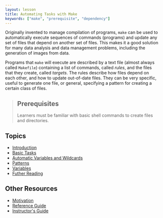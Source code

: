 ```yaml
---
layout: lesson
title: Automating Tasks with Make
keywords: ["make", "prerequisite", "dependency"]
---
```

Originally invented to manage compilation of programs, `make` can be
used to automatically execute sequences of commands (programs) and
update any set of files that depend on another set of files. This
makes it a good solution for many data analysis and data management
problems, including the generation of images from data.

Programs that `make` will execute are described by a text file (almost
always called `Makefile`) containing a list of commands, called
*rules*, and the files that they create, called *targets*. The rules
describe how files depend on each other, and how to update out-of-date
files. They can be very specific, useful to generate one file, or
general, specifying a pattern for creating a certain class of files.

> ## Prerequisites
>
> Learners must be familiar with basic shell commands to create files
> and directories.

## Topics

*   [Introduction](00-intro.html)
*   [Basic Tasks](01-basics.html)
*   [Automatic Variables and Wildcards](02-automatic-variables.html)
*   [Patterns](03-patterns.html)
*   [Variables](04-variables.html)
*   [Futher Reading](05-futher-reading.html)

## Other Resources

* [Motivation](motivation.html)
* [Reference Guide](reference.html)
* [Instructor's Guide](instructors.html)
